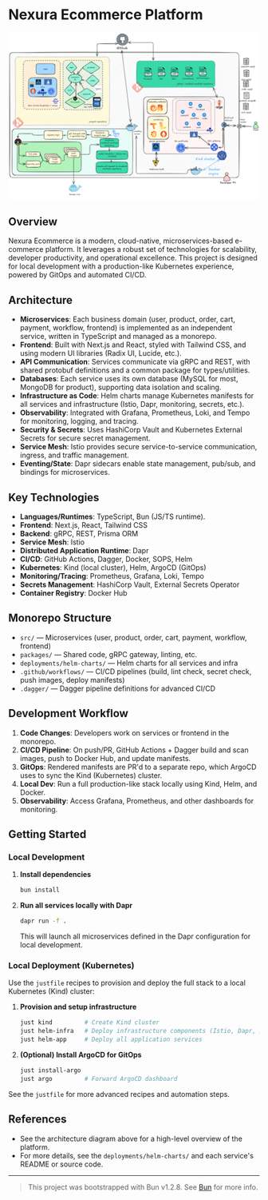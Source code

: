 # Nexura Ecommerce Platform

![Architecture Diagram](.github/diagram.png)

## Overview
Nexura Ecommerce is a modern, cloud-native, microservices-based e-commerce platform. It leverages a robust set of technologies for scalability, developer productivity, and operational excellence. This project is designed for local development with a production-like Kubernetes experience, powered by GitOps and automated CI/CD.

## Architecture
- **Microservices**: Each business domain (user, product, order, cart, payment, workflow, frontend) is implemented as an independent service, written in TypeScript and managed as a monorepo.
- **Frontend**: Built with Next.js and React, styled with Tailwind CSS, and using modern UI libraries (Radix UI, Lucide, etc.).
- **API Communication**: Services communicate via gRPC and REST, with shared protobuf definitions and a common package for types/utilities.
- **Databases**: Each service uses its own database (MySQL for most, MongoDB for product), supporting data isolation and scaling.
- **Infrastructure as Code**: Helm charts manage Kubernetes manifests for all services and infrastructure (Istio, Dapr, monitoring, secrets, etc.).
- **Observability**: Integrated with Grafana, Prometheus, Loki, and Tempo for monitoring, logging, and tracing.
- **Security & Secrets**: Uses HashiCorp Vault and Kubernetes External Secrets for secure secret management.
- **Service Mesh**: Istio provides secure service-to-service communication, ingress, and traffic management.
- **Eventing/State**: Dapr sidecars enable state management, pub/sub, and bindings for microservices.

## Key Technologies
- **Languages/Runtimes**: TypeScript, Bun (JS/TS runtime).
- **Frontend**: Next.js, React, Tailwind CSS
- **Backend**: gRPC, REST, Prisma ORM
- **Service Mesh**: Istio
- **Distributed Application Runtime**: Dapr
- **CI/CD**: GitHub Actions, Dagger, Docker, SOPS, Helm
- **Kubernetes**: Kind (local cluster), Helm, ArgoCD (GitOps)
- **Monitoring/Tracing**: Prometheus, Grafana, Loki, Tempo
- **Secrets Management**: HashiCorp Vault, External Secrets Operator
- **Container Registry**: Docker Hub

## Monorepo Structure
- `src/` — Microservices (user, product, order, cart, payment, workflow, frontend)
- `packages/` — Shared code, gRPC gateway, linting, etc.
- `deployments/helm-charts/` — Helm charts for all services and infra
- `.github/workflows/` — CI/CD pipelines (build, lint check, secret check, push images, deploy manifests)
- `.dagger/` — Dagger pipeline definitions for advanced CI/CD

## Development Workflow
1. **Code Changes**: Developers work on services or frontend in the monorepo.
2. **CI/CD Pipeline**: On push/PR, GitHub Actions + Dagger build and scan images, push to Docker Hub, and update manifests.
3. **GitOps**: Rendered manifests are PR'd to a separate repo, which ArgoCD uses to sync the Kind (Kubernetes) cluster.
4. **Local Dev**: Run a full production-like stack locally using Kind, Helm, and Docker.
5. **Observability**: Access Grafana, Prometheus, and other dashboards for monitoring.

## Getting Started

### Local Development
1. **Install dependencies**
   ```bash
   bun install
   ```
2. **Run all services locally with Dapr**
   ```bash
   dapr run -f .
   ```
   This will launch all microservices defined in the Dapr configuration for local development.

### Local Deployment (Kubernetes)
Use the `justfile` recipes to provision and deploy the full stack to a local Kubernetes (Kind) cluster:

1. **Provision and setup infrastructure**
   ```bash
   just kind         # Create Kind cluster
   just helm-infra   # Deploy infrastructure components (Istio, Dapr, monitoring, etc.)
   just helm-app     # Deploy all application services
   ```
2. **(Optional) Install ArgoCD for GitOps**
   ```bash
   just install-argo
   just argo         # Forward ArgoCD dashboard
   ```

See the `justfile` for more advanced recipes and automation steps.

## References
- See the architecture diagram above for a high-level overview of the platform.
- For more details, see the `deployments/helm-charts/` and each service's README or source code.

---

> This project was bootstrapped with Bun v1.2.8. See [Bun](https://bun.sh) for more info.

